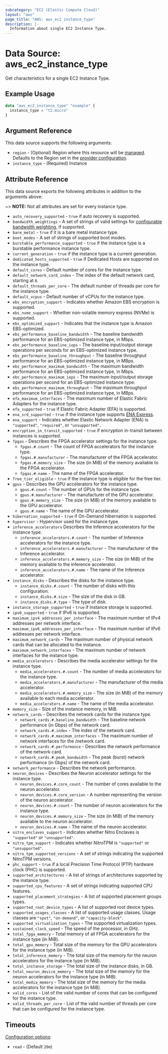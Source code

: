```yaml
---
subcategory: "EC2 (Elastic Compute Cloud)"
layout: "aws"
page_title: "AWS: aws_ec2_instance_type"
description: |-
  Information about single EC2 Instance Type.
---
```



# Data Source: aws_ec2_instance_type

Get characteristics for a single EC2 Instance Type.

## Example Usage

```terraform
data "aws_ec2_instance_type" "example" {
  instance_type = "t2.micro"
}

```

## Argument Reference

This data source supports the following arguments:

* `region` - (Optional) Region where this resource will be [managed](https://docs.aws.amazon.com/general/latest/gr/rande.html#regional-endpoints). Defaults to the Region set in the [provider configuration](https://registry.terraform.io/providers/hashicorp/aws/latest/docs#aws-configuration-reference).
* `instance_type` - (Required) Instance

## Attribute Reference

This data source exports the following attributes in addition to the arguments above:

~> **NOTE:** Not all attributes are set for every instance type.

* `auto_recovery_supported` - `true` if auto recovery is supported.
* `bandwidth_weightings` - A set of strings of valid settings for [configurable bandwidth weighting](https://docs.aws.amazon.com/AWSEC2/latest/UserGuide/configure-bandwidth-weighting.html), if supported.
* `bare_metal` - `true` if it is a bare metal instance type.
* `boot_modes` - A set of strings of supported boot modes.
* `burstable_performance_supported` - `true` if the instance type is a burstable performance instance type.
* `current_generation` - `true`  if the instance type is a current generation.
* `dedicated_hosts_supported` - `true` if Dedicated Hosts are supported on the instance type.
* `default_cores` - Default number of cores for the instance type.
* `default_network_card_index` - The index of the default network card, starting at `0`.
* `default_threads_per_core` - The  default  number of threads per core for the instance type.
* `default_vcpus` - Default number of vCPUs for the instance type.
* `ebs_encryption_support` - Indicates whether Amazon EBS encryption is supported.
* `ebs_nvme_support` - Whether non-volatile memory express (NVMe) is supported.
* `ebs_optimized_support` - Indicates that the instance type is Amazon EBS-optimized.
* `ebs_performance_baseline_bandwidth` - The baseline bandwidth performance for an EBS-optimized instance type, in Mbps.
* `ebs_performance_baseline_iops` - The baseline input/output storage operations per seconds for an EBS-optimized instance type.
* `ebs_performance_baseline_throughput` - The baseline throughput performance for an EBS-optimized instance type, in MBps.
* `ebs_performance_maximum_bandwidth` - The maximum bandwidth performance for an EBS-optimized instance type, in Mbps.
* `ebs_performance_maximum_iops` - The maximum input/output storage operations per second for an EBS-optimized instance type.
* `ebs_performance_maximum_throughput` - The maximum throughput performance for an EBS-optimized instance type, in MBps.
* `efa_maximum_interfaces` - The maximum number of Elastic Fabric Adapters for the instance type.
* `efa_supported` - `true` if Elastic Fabric Adapter (EFA) is supported.
* `ena_srd_supported` - `true` if the instance type supports [ENA Express](https://docs.aws.amazon.com/AWSEC2/latest/UserGuide/ena-express.html).
* `ena_support` - Indicates whether Elastic Network Adapter (ENA) is `"supported"`, `"required"`, or `"unsupported"`.
* `encryption_in_transit_supported` - `true` if encryption in-transit between instances is supported.
* `fpgas` - Describes the FPGA accelerator settings for the instance type.
    * `fpgas.#.count` - The count of FPGA accelerators for the instance type.
    * `fpgas.#.manufacturer` - The manufacturer of the FPGA accelerator.
    * `fpgas.#.memory_size` - The size (in MiB) of the memory available to the FPGA accelerator.
    * `fpgas.#.name` - The name of the FPGA accelerator.
* `free_tier_eligible` - `true` if the instance type is eligible for the free tier.
* `gpus` - Describes the GPU accelerators for the instance type.
    * `gpus.#.count` - The number of GPUs for the instance type.
    * `gpus.#.manufacturer` - The manufacturer of the GPU accelerator.
    * `gpus.#.memory_size` - The size (in MiB) of the memory available to the GPU accelerator.
    * `gpus.#.name` - The name of the GPU accelerator.
* `hibernation_supported` - `true` if On-Demand hibernation is supported.
* `hypervisor` - Hypervisor used for the instance type.
* `inference_accelerators` Describes the Inference accelerators for the instance type.
    * `inference_accelerators.#.count` - The number of Inference accelerators for the instance type.
    * `inference_accelerators.#.manufacturer` - The manufacturer of the Inference accelerator.
    * `inference_accelerators.#.memory_size` - The size (in MiB) of the memory available to the inference accelerator.
    * `inference_accelerators.#.name` - The name of the Inference accelerator.
* `instance_disks` - Describes the disks for the instance type.
    * `instance_disks.#.count` - The number of disks with this configuration.
    * `instance_disks.#.size` - The size of the disk in GB.
    * `instance_disks.#.type` - The type of disk.
* `instance_storage_supported` - `true` if instance storage is supported.
* `ipv6_supported` - `true` if IPv6 is supported.
* `maximum_ipv4_addresses_per_interface` - The maximum number of IPv4 addresses per network interface.
* `maximum_ipv6_addresses_per_interface` - The maximum number of IPv6 addresses per network interface.
* `maximum_network_cards` - The maximum number of physical network cards that can be allocated to the instance.
* `maximum_network_interfaces` - The maximum number of network interfaces for the instance type.
* `media_accelerators` -  Describes the media accelerator settings for the instance type.
    * `media_accelerators.#.count` - The number of media accelerators for the instance type.
    * `media_accelerators.#.manufacturer` - The manufacturer of the media accelerator.
    * `media_accelerators.#.memory_size` - The size (in MiB) of the memory available to each media accelerator.
    * `media_accelerators.#.name` - The name of the media accelerator.
* `memory_size` - Size of the instance memory, in MiB.
* `network_cards` - Describes the network cards for the instance type.
    * `network_cards.#.baseline_bandwidth` - The baseline network performance (in Gbps) of the network card.
    * `network_cards.#.index` - The index of the network card.
    * `network_cards.#.maximum_interfaces` - The maximum number of network interfaces for the /network card.
    * `network_cards.#.performance` - Describes the network performance of the network card.
    * `network_cards.#.peak_bandwidth` - The peak (burst) network performance (in Gbps) of the network card.
* `network_performance` - Describes the network performance.
* `neuron_devices` - Describes the Neuron accelerator settings for the instance type.
    * `neuron_devices.#.core_count` - The number of cores available to the neuron accelerator.
    * `neuron_devices.#.core_version` - A number representing the version of the neuron accelerator.
    * `neuron_devices.#.count` - The number of neuron accelerators for the instance type.
    * `neuron_devices.#.memory_size` - The size (in MiB) of the memory available to the neuron accelerator.
    * `neuron_devices.#.name` - The name of the neuron accelerator.
* `nitro_enclaves_support` - Indicates whether Nitro Enclaves is `"supported"` or `"unsupported"`.
* `nitro_tpm_support` - Indicates whether NitroTPM is `"supported"` or `"unsupported"`.
* `nitro_tpm_supported_versions` - A set of strings indicating the supported NitroTPM versions.
* `phc_support` - `true` if a local Precision Time Protocol (PTP) hardware clock (PHC) is supported.
* `supported_architectures` - A list of strings of architectures supported by the instance type.
* `supported_cpu_features` - A set of strings indicating supported CPU features.
* `supported_placement_strategies` - A list of supported placement groups types.
* `supported_root_device_types` - A list of supported root device types.
* `supported_usages_classes` - A list of supported usage classes.  Usage classes are `"spot"`, `"on-demand"`, or `"capacity-block"`.
* `supported_virtualization_types` - The supported virtualization types.
* `sustained_clock_speed` - The speed of the processor, in GHz.
* `total_fpga_memory` - Total memory of all FPGA accelerators for the instance type (in MiB).
* `total_gpu_memory` - Total size of the memory for the GPU accelerators for the instance type (in MiB).
* `total_inference_memory` - The total size of the memory for the neuron accelerators for the instance type (in MiB).
* `total_instance_storage` - The total size of the instance disks, in GB.
* `total_neuron_device_memory` - The total size of the memory for the neuron accelerators for the instance type (in MiB).
* `total_media_memory` - The total size of the memory for the media accelerators for the instance type (in MiB).
* `valid_cores` - List of the valid number of cores that can be configured for the instance type.
* `valid_threads_per_core` - List of the valid number of threads per core that can be configured for the instance type.

## Timeouts

[Configuration options](https://developer.hashicorp.com/terraform/language/resources/syntax#operation-timeouts):

- `read` - (Default `20m`)

